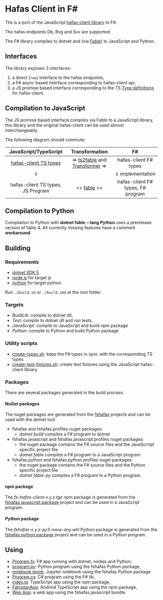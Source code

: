 # Hafas Client in F\#

Ths is a port of the JavaScript [hafas-client library](https://github.com/public-transport/hafas-client) to F#.

The hafas endpoints Db, Bvg and Svv are supported.

The F# library compiles to dotnet and (via [Fable](https://github.com/fable-compiler/Fable)) to JavaScript  and Python.

## Interfaces

The library exposes  3 interfaces:

1) a direct (`raw`) interface to the hafas endpoints,
2) a F# async based interface corresponding to hafas-client api,
3) a JS promise based interface corresponding to the TS [Type definitions](https://github.com/DefinitelyTyped/DefinitelyTyped/blob/master/types/hafas-client/index.d.ts) for hafas-client.

## Compilation to JavaScript

The JS promise based interface compiles via Fable to a JavaScript library, this library and the original hafas-client can be used almost interchangeably.

The following diagram should commute:

JavaScript/TypeScript | Transformation | F# |
:---------------:|:--------:|:------:|
[hafas-client TS types](https://github.com/DefinitelyTyped/DefinitelyTyped/blob/master/types/hafas-client/index.d.ts) | => [ts2fable](https://github.com/fable-compiler/ts2fable) and [Transformer](./src/transformer) => | hafas-client F# types |
 &#8659;|  | &#8659; implementation |
hafas-client TS types, JS Program | <= [fable](https://github.com/fable-compiler/fable) <= | hafas-client F# types, F# program|

## Compilation to Python

Compilation to Python with **dotnet fable --lang Python** uses a prerelease version of fable 4. All currently missing features have a comment **workaround**.

## Building

### Requirements

* [dotnet SDK 5](https://dotnet.microsoft.com/download)
* [node.js](https://nodejs.org/en/) for target js
* [python](https://www.python.org/) for target python

Run `./build.sh` or `./build.cmd` at the root folder.

### Targets

* *BuildLib*: compile to dotnet dll,
* *Test*: compile to dotnet dll and run tests,
* *JavaScript*: compile to JavaScript and build npm package
* *Python*: compile to Python and build Python package

### Utility scripts

* [create-types.sh](./scripts/create-types.sh): keep the F# types in sync with the corresponding TS types
* [create-test-fixtures.sh](./scripts/create-test-fixtures.sh): create test fixtures using the JavaScript hafas-client library.

### Packages

There are several packages generated in the build process.

#### NuGet packages

The nuget packages are generated from the [fshafas](src/fshafas) projects and can be used with the dotnet tool.

* fshafas and fshafas.profiles nuget packages:
  * *dotnet build* compiles a F# program to dotnet
* fshafas.javascript and fshafas.javascript.profiles nuget packages:
  * the nuget package contains the F# source files and the JavaScrript specific project file
  * *dotnet fable* compiles a F# program to a JavaScript program
* fshafas.python and fshafas.python.profiles nuget packages:
  * the nuget package contains the F# source files and the Python specific project file
  * *dotnet fable-py* compiles a F# program to a Python program.

#### npm package

The *fs-hafas-client-x.y.z.tgz* npm package is generated from the [fshafas.javascript.package](src/fshafas.javascript.package) project
and can be used in a JavaScript program.

#### Python package

The *fshafas-x.y.z-py3-none-any.whl* Python package is generated from the [fshafas.python.package](src/fshafas.python.package) project
and can be used in a Python program.

## Using

* [Program.fs](src/examples/cli): F# app running with dotnet, nodejs and Python,
* [program.py](src/examples/fshafas.fable.python/program.py): Python program using the fshafas Python package,
* [notebook.ipynb](src/examples/fshafas.fable.python/notebook.ipynb): Jupyter notebook using the fshafas Python package
* [Program.cs](src/examples/fshafas.csharp/Program.cs): C# program using the F# lib,
* [index.ts](src/examples/fshafas.fable.node/index.ts): TypeScript app using the npm package,
* [FahrplanApp](https://github.com/bergmannjg/FahrplanApp): Android TypeScript app using the npm package,
* [Wep App](src/examples/fshafas.fable.web): a web app using the fshafas javascript bundle.
